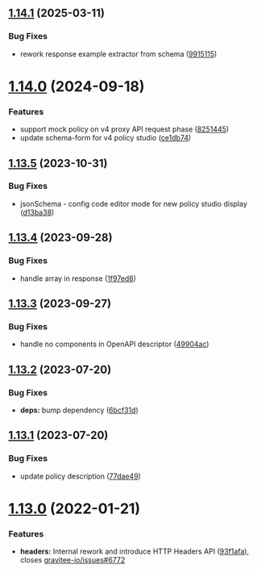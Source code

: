 ## [1.14.1](https://github.com/gravitee-io/gravitee-policy-mock/compare/1.14.0...1.14.1) (2025-03-11)


### Bug Fixes

* rework response example extractor from schema ([9915115](https://github.com/gravitee-io/gravitee-policy-mock/commit/9915115fb013d1e175b705ec29b49f40da99be8a))

# [1.14.0](https://github.com/gravitee-io/gravitee-policy-mock/compare/1.13.5...1.14.0) (2024-09-18)


### Features

* support mock policy on v4 proxy API request phase ([8251445](https://github.com/gravitee-io/gravitee-policy-mock/commit/825144534bc16c1d21218453b9dc1f6f471f5b43))
* update schema-form for v4 policy studio ([ce1db74](https://github.com/gravitee-io/gravitee-policy-mock/commit/ce1db7436ebaa193d847623397fcf17bbfc95987))

## [1.13.5](https://github.com/gravitee-io/gravitee-policy-mock/compare/1.13.4...1.13.5) (2023-10-31)


### Bug Fixes

* jsonSchema - config code editor mode for new policy studio display ([d13ba38](https://github.com/gravitee-io/gravitee-policy-mock/commit/d13ba389ae7138f570e63efde848a72a23c40de2))

## [1.13.4](https://github.com/gravitee-io/gravitee-policy-mock/compare/1.13.3...1.13.4) (2023-09-28)


### Bug Fixes

* handle array in response ([1f97ed8](https://github.com/gravitee-io/gravitee-policy-mock/commit/1f97ed82538fa162254762e3aad76507b0eb15df))

## [1.13.3](https://github.com/gravitee-io/gravitee-policy-mock/compare/1.13.2...1.13.3) (2023-09-27)


### Bug Fixes

* handle no components in OpenAPI descriptor ([49904ac](https://github.com/gravitee-io/gravitee-policy-mock/commit/49904acccec6e668a0448475416ad36ab4198085))

## [1.13.2](https://github.com/gravitee-io/gravitee-policy-mock/compare/1.13.1...1.13.2) (2023-07-20)


### Bug Fixes

* **deps:** bump dependency ([6bcf31d](https://github.com/gravitee-io/gravitee-policy-mock/commit/6bcf31d487ada2ec797e5f8c3a456490e7b718eb))

## [1.13.1](https://github.com/gravitee-io/gravitee-policy-mock/compare/1.13.0...1.13.1) (2023-07-20)


### Bug Fixes

* update policy description ([77dae49](https://github.com/gravitee-io/gravitee-policy-mock/commit/77dae49cc792dcbdb2ce56d8f9e838a35be9a23f))

# [1.13.0](https://github.com/gravitee-io/gravitee-policy-mock/compare/1.12.0...1.13.0) (2022-01-21)


### Features

* **headers:** Internal rework and introduce HTTP Headers API ([93f1afa](https://github.com/gravitee-io/gravitee-policy-mock/commit/93f1afa3fdc207a9248e957fccaf26f0f3296902)), closes [gravitee-io/issues#6772](https://github.com/gravitee-io/issues/issues/6772)
